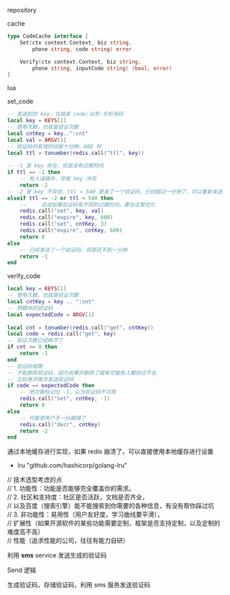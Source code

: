 repository

cache

```go
type CodeCache interface {
	Set(ctx context.Context, biz string,
		phone string, code string) error

	Verify(ctx context.Context, biz string,
		phone string, inputCode string) (bool, error)
}
```

lua

set_code

```lua
-- 发送到的 key，也就是 code:业务:手机号码  
local key = KEYS[1]  
-- 使用次数，也就是验证次数  
local cntKey = key..":cnt"  
local val = ARGV[1]  
-- 验证码的有效时间是十分钟，600 秒  
local ttl = tonumber(redis.call("ttl", key))  
  
-- -1 是 key 存在，但是没有过期时间  
if ttl == -1 then  
    -- 有人误操作，导致 key 冲突  
    return -2  
-- -2 是 key 不存在，ttl < 540 是发了一个验证码，已经超过一分钟了，可以重新发送  
elseif ttl == -2 or ttl < 540 then  
    --     后续如果验证码有不同的过期时间，要在这里优化  
    redis.call("set", key, val)  
    redis.call("expire", key, 600)  
    redis.call("set", cntKey, 3)  
    redis.call("expire", cntKey, 600)  
    return 0  
else  
    -- 已经发送了一个验证码，但是还不到一分钟  
    return -1  
end
```

verify_code

```lua
local key = KEYS[1]  
-- 使用次数，也就是验证次数  
local cntKey = key .. ":cnt"  
-- 预期中的验证码  
local expectedCode = ARGV[1]  
  
local cnt = tonumber(redis.call("get", cntKey))  
local code = redis.call("get", key)  
-- 验证次数已经耗尽了  
if cnt <= 0 then  
    return -1  
end  
-- 验证码相等  
-- 不能删除验证码，因为如果你删除了就有可能有人跟你过不去  
-- 立刻再次再次发送验证码  
if code == expectedCode then  
    -- 把次数标记位 -1，认为验证码不可用  
    redis.call("set", cntKey, -1)  
    return 0  
else  
    -- 可能使用户手一抖输错了  
    redis.call("decr", cntKey)  
    return -2  
end
```

通过本地缓存进行实现，如果 redis 崩溃了，可以直接使用本地缓存进行设置

- lru "github.com/hashicorp/golang-lru"

// 技术选型考虑的点  
// 1. 功能性：功能是否能够完全覆盖你的需求。  
// 2. 社区和支持度：社区是否活跃，文档是否齐全，  
// 以及百度（搜索引擎）能不能搜索到你需要的各种信息，有没有帮你踩过坑  
// 3. 非功能性：易用性（用户友好度，学习曲线要平滑），  
// 扩展性（如果开源软件的某些功能需要定制，框架是否支持定制，以及定制的难度高不高）  
// 性能（追求性能的公司，往往有能力自研）

利用 **sms** service 发送生成的验证码

Send 逻辑

生成验证码，存储验证码，利用 sms 服务发送验证码
